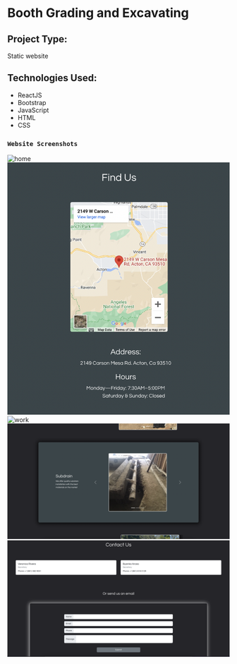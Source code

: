 # Booth Grading and Excavating


## Project Type:

Static website

## Technologies Used:
- ReactJS
- Bootstrap
- JavaScript
- HTML
- CSS


### `Website Screenshots`

![home](/assets/one.png)
![location](/assets/two.png)
![work](/assets/three.png)
![worktwo](/assets/four.png)
![contact](/assets/five.png)
